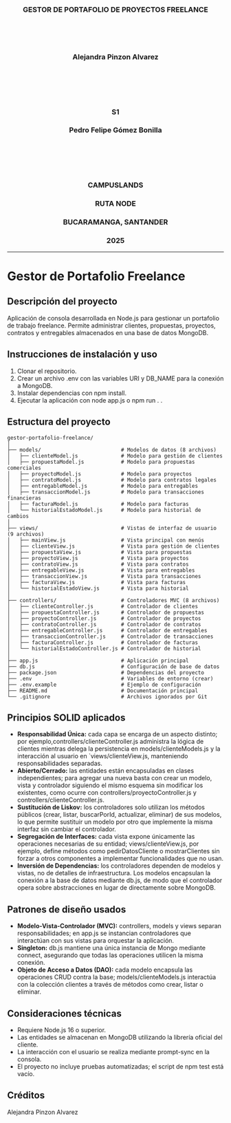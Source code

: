 <h3 align="center";>
<b>GESTOR DE PORTAFOLIO DE PROYECTOS FREELANCE</b>
</h3>

<br>
<br>
<br>

<h3 align="center";>

**Alejandra Pinzon Alvarez**

</h3>

<br>
<br>
<br>
<br>

<h3 align="center";>

**S1**

</h3>

<h3 align="center";>

**Pedro Felipe Gómez Bonilla**

</h3>

<br>
<br>
<br>
<br>

<h3 align="center";>

**CAMPUSLANDS**

</h3>

<h3 align="center";>

**RUTA NODE**

</h3>

<h3 align="center";>

**BUCARAMANGA, SANTANDER**

</h3>

<h3 align="center";>

**2025**

</h3>

---

# Gestor de Portafolio Freelance

## Descripción del proyecto
Aplicación de consola desarrollada en Node.js para gestionar un portafolio de trabajo freelance. Permite administrar clientes, propuestas, proyectos, contratos y entregables almacenados en una base de datos MongoDB.

## Instrucciones de instalación y uso
1. Clonar el repositorio.
2. Crear un archivo .env con las variables URI y DB_NAME para la conexión a MongoDB.
3. Instalar dependencias con npm install.
4. Ejecutar la aplicación con node app.js o npm run . .

## Estructura del proyecto
```
gestor-portafolio-freelance/
│
├── models/                          # Modelos de datos (8 archivos)
│   ├── clienteModel.js              # Modelo para gestión de clientes
│   ├── propuestaModel.js            # Modelo para propuestas comerciales
│   ├── proyectoModel.js             # Modelo para proyectos
│   ├── contratoModel.js             # Modelo para contratos legales
│   ├── entregableModel.js           # Modelo para entregables
│   ├── transaccionModel.js          # Modelo para transacciones financieras
│   ├── facturaModel.js              # Modelo para facturas
│   └── historialEstadoModel.js      # Modelo para historial de cambios
│
├── views/                           # Vistas de interfaz de usuario (9 archivos)
│   ├── mainView.js                  # Vista principal con menús
│   ├── clienteView.js               # Vista para gestión de clientes
│   ├── propuestaView.js             # Vista para propuestas
│   ├── proyectoView.js              # Vista para proyectos
│   ├── contratoView.js              # Vista para contratos
│   ├── entregableView.js            # Vista para entregables
│   ├── transaccionView.js           # Vista para transacciones
│   ├── facturaView.js               # Vista para facturas
│   └── historialEstadoView.js       # Vista para historial
│
├── controllers/                     # Controladores MVC (8 archivos)
│   ├── clienteController.js         # Controlador de clientes
│   ├── propuestaController.js       # Controlador de propuestas
│   ├── proyectoController.js        # Controlador de proyectos
│   ├── contratoController.js        # Controlador de contratos
│   ├── entregableController.js      # Controlador de entregables
│   ├── transaccionController.js     # Controlador de transacciones
│   ├── facturaController.js         # Controlador de facturas
│   └── historialEstadoController.js # Controlador de historial
│
├── app.js                           # Aplicación principal
├── db.js                            # Configuración de base de datos
├── package.json                     # Dependencias del proyecto
├── .env                             # Variables de entorno (crear)
├── .env.example                     # Ejemplo de configuración
├── README.md                        # Documentación principal
└── .gitignore                       # Archivos ignorados por Git

```

## Principios SOLID aplicados
- **Responsabilidad Única:** cada capa se encarga de un aspecto distinto; por ejemplo,controllers/clienteController.js administra la lógica de clientes mientras delega la persistencia en models/clienteModels.js y la interacción al usuario en `views/clienteView.js, manteniendo responsabilidades separadas.
- **Abierto/Cerrado:** las entidades están encapsuladas en clases independientes; para agregar una nueva basta con crear un modelo, vista y controlador siguiendo el mismo esquema sin modificar los existentes, como ocurre con controllers/proyectoController.js y controllers/clienteController.js.
- **Sustitución de Liskov:** los controladores solo utilizan los métodos públicos (crear, listar, buscarPorId, actualizar, eliminar) de sus modelos, lo que permite sustituir un modelo por otro que implemente la misma interfaz sin cambiar el controlador.
- **Segregación de Interfaces:** cada vista expone únicamente las operaciones necesarias de su entidad; views/clienteView.js, por ejemplo, define métodos como pedirDatosCliente o mostrarClientes sin forzar a otros componentes a implementar funcionalidades que no usan.
- **Inversión de Dependencias:** los controladores dependen de modelos y vistas, no de detalles de infraestructura. Los modelos encapsulan la conexión a la base de datos mediante db.js, de modo que el controlador opera sobre abstracciones en lugar de directamente sobre MongoDB.

## Patrones de diseño usados
- **Modelo-Vista-Controlador (MVC):** controllers, models y views separan responsabilidades; en app.js se instancian controladores que interactúan con sus vistas para orquestar la aplicación.
- **Singleton:** db.js mantiene una única instancia de Mongo mediante connect, asegurando que todas las operaciones utilicen la misma conexión.
- **Objeto de Acceso a Datos (DAO):** cada modelo encapsula las operaciones CRUD contra la base; models/clienteModels.js interactúa con la colección clientes a través de métodos como crear, listar o eliminar.

## Consideraciones técnicas
- Requiere Node.js 16 o superior.
- Las entidades se almacenan en MongoDB utilizando la librería oficial del cliente.
- La interacción con el usuario se realiza mediante prompt-sync en la consola.
- El proyecto no incluye pruebas automatizadas; el script de npm test está vacío.

## Créditos
Alejandra Pinzon Alvarez
